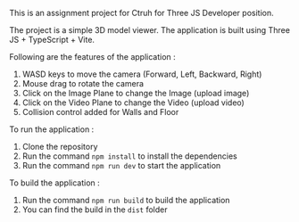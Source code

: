 
This is an assignment project for Ctruh for Three JS Developer position.

The project is a simple 3D model viewer. The application is built using Three JS + TypeScript + Vite.

Following are the features of the application :
1. WASD keys to move the camera (Forward, Left, Backward, Right)
2. Mouse drag to rotate the camera
3. Click on the Image Plane to change the Image (upload image)
4. Click on the Video Plane to change the Video (upload video)
5. Collision control added for Walls and Floor


To run the application : 
1. Clone the repository
2. Run the command `npm install` to install the dependencies
3. Run the command `npm run dev` to start the application

To build the application :
1. Run the command `npm run build` to build the application
2. You can find the build in the `dist` folder

